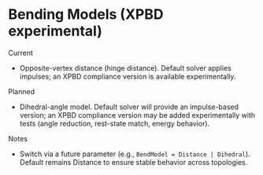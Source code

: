 Bending Models (XPBD experimental)
==================================

Current
- Opposite-vertex distance (hinge distance). Default solver applies impulses; an XPBD compliance version is available experimentally.

Planned
- Dihedral-angle model. Default solver will provide an impulse-based version; an XPBD compliance version may be added experimentally with tests (angle reduction, rest-state match, energy behavior).

Notes
- Switch via a future parameter (e.g., `BendModel = Distance | Dihedral`). Default remains Distance to ensure stable behavior across topologies.
